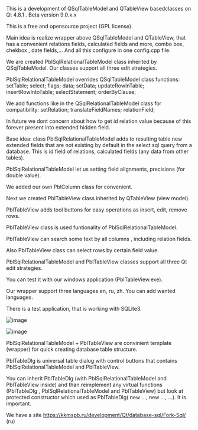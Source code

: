 This is a development of QSqlTableModel and QTableView basedclasses on Qt 4.8.1 . Beta version 9.0.x.x 

This is a free and opensource project (GPL license).

Main idea is realize wrapper above QSqlTableModel and QTableView, that has a convenient relations fields, calculated fields and more, combo box, chekbox , date fields,... And all this configure in one config.cpp file.

We are created PblSqlRelationalTableModel class inherited by QSqlTableModel. Our classes support all three edit strategies.

PblSqlRelationalTableModel overrides QSqlTableModel class functions:
setTable;
select;
flags;
data;
setData;
updateRowInTable;
insertRowIntoTable;
selectStatement;
orderByClause;

We add functions like in the QSqlRelationalTableModel class for compatibility:
setRelation;
translateFieldNames;
relationField;

In future we dont concern about how to get id relation value because of this forever present into extended hidden field.

Base idea: class PblSqlRelationalTableModel adds to resulting table new extended fields that are not existing by default in the select sql query from a database. 
This is id field of relations, calculated fields (any data from other tables).

PblSqlRelationalTableModel let us setting field alignments, precisions (for double value). 

We added our own PblColumn class for convenient.

Next we created PblTableView class inherited by QTableView (view model).

PblTableView adds tool buttons for easy operations as insert, edit, remove rows.

PblTableView class is used funtionality of PblSqlRelationalTableModel.

PblTableView can search some text by all columns , including relation fields.

Also PblTableView class can select rows by certain field value.

PblSqlRelationalTableModel and PblTableView classes support all three Qt edit strategies. 

You can test it with our windows application (PblTableView.exe).

Our wrapper support three languages en, ru, zh. You can add wanted languages.

There is a test application, that is working with SQLite3. 

![image](https://user-images.githubusercontent.com/13850002/208140021-5a0527c1-2024-4acd-ac59-29ec62b8a369.png)

![image](https://user-images.githubusercontent.com/13850002/208140613-5d76a0e8-590a-40e0-ac5c-f9262b415030.png)

PblSqlRelationalTableModel + PblTableView are convinient template (wrapper) for quick creating database table structure.

PblTableDlg is universal table dialog with control buttons that contains PblSqlRelationalTableModel and PblTableView.

You can inherit PblTableDlg (with PblSqlRelationalTableModel and PblTableView inside) and than reimplement any virtual functions (PblTableDlg , PblSqlRelationalTableModel and PblTableView) but look at protected constructor which used as PblTableDlg( new ..., new ..., ...). It is important. 

We have a site https://kkmspb.ru/development/Qt/database-sql/Fork-Sql/ (ru)

